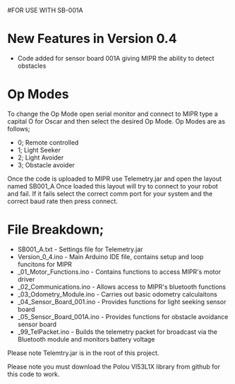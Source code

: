 #FOR USE WITH SB-001A

# New Features in Version 0.4

- Code added for sensor board 001A giving MIPR the ability to detect obstacles

# Op Modes

To change the Op Mode open serial monitor and connect to MIPR type a capital O for Oscar and then select the desired Op Mode.
Op Modes are as follows;

- 0; Remote controlled
- 1; Light Seeker
- 2; Light Avoider
- 3; Obstacle avoider

Once the code is uploaded to MIPR use Telemetry.jar and open the layout named SB001_A
Once loaded this layout will try to connect to your robot and fail. If it fails select the
correct comm port for your system and the correct baud rate then press connect.

# File Breakdown;

- SB001_A.txt - Settings file for Telemetry.jar
- Version_0_4.ino - Main Arduino IDE file, contains setup and loop funcitons for MIPR
- _01_Motor_Functions.ino - Contains functions to access MIPR's motor driver
- _02_Communications.ino - Allows access to MIPR's bluetooth functions
- _03_Odometry_Module.ino - Carries out basic odometry calculaitons
- _04_Sensor_Board_001.ino - Provides functions for light seeking sensor board
- _05_Sensor_Board_001A.ino - Provides functions for obstacle avoidance sensor board
- _99_TelPacket.ino - Builds the telemetry packet for broadcast via the Bluetooth module and monitors battery voltage

Please note Telemtry.jar is in the root of this project.

Please note you must download the Polou Vl53L1X library from github for this code to work.

